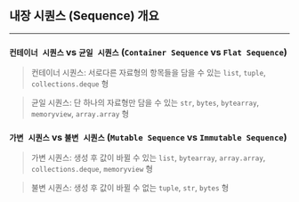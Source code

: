 ## 내장 시퀀스 (Sequence) 개요
---
### `컨테이너 시퀀스` vs `균일 시퀀스` (`Container Sequence` vs `Flat Sequence`)
> 컨테이너 시퀀스: 서로다른 자료형의 항목들을 담을 수 있는 `list`, `tuple`, `collections.deque` 형

> 균일 시퀀스: 단 하나의 자료형만 담을 수 있는 `str`, `bytes`, `bytearray`, `memoryview`, `array.array` 형


### `가변 시퀀스` vs `불변 시퀀스` (`Mutable Sequence` vs `Immutable Sequence`)
> 가변 시퀀스: 생성 후 값이 바뀔 수 있는 `list`, `bytearray`, `array.array`, `collections.deque`, `memoryview` 형

> 불변 시퀀스: 생성 후 값이 바뀔 수 없는 `tuple`, `str`, `bytes` 형